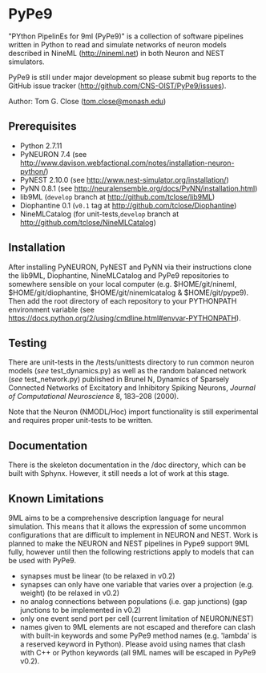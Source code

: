 PyPe9
========

"PYthon PipelinEs for 9ml (PyPe9)" is a collection of software pipelines
written in Python to read and simulate networks of neuron models
described in NineML (http://nineml.net) in both Neuron and NEST simulators.

PyPe9 is still under major development so please submit bug reports to the
GitHub issue tracker (http://github.com/CNS-OIST/PyPe9/issues).

Author: Tom G. Close (tom.close@monash.edu)

Prerequisites
---
 * Python 2.7.11
 * PyNEURON 7.4 (see
   http://www.davison.webfactional.com/notes/installation-neuron-python/)
 * PyNEST 2.10.0 (see http://www.nest-simulator.org/installation/)
 * PyNN 0.8.1 (see http://neuralensemble.org/docs/PyNN/installation.html)
 * lib9ML (`develop` branch at http://github.com/tclose/lib9ML)
 * Diophantine 0.1 (`v0.1` tag at http://github.com/tclose/Diophantine)
 * NineMLCatalog (for unit-tests,`develop` branch at
   http://github.com/tclose/NineMLCatalog)
 
Installation
---

After installing PyNEURON, PyNEST and PyNN via their instructions clone the 
lib9ML, Diophantine, NineMLCatalog and PyPe9 repositories to somewhere sensible
on your local computer (e.g. $HOME/git/nineml, $HOME/git/diophantine,
$HOME/git/ninemlcatalog & $HOME/git/pype9). Then add the root directory of 
each repository to your PYTHONPATH environment variable
(see https://docs.python.org/2/using/cmdline.html#envvar-PYTHONPATH).

Testing
---
There are unit-tests in the <pype9-home>/tests/unittests directory to run
common neuron models (_see_ test_dynamics.py) as well as the random balanced
network (_see_ test_network.py) published in
Brunel N, Dynamics of Sparsely Connected Networks of Excitatory and Inhibitory
Spiking Neurons, _Journal of Computational Neuroscience_ 8, 183–208 (2000).

Note that the Neuron (NMODL/Hoc) import functionality is still experimental and
requires proper unit-tests to be written.

Documentation
---
There is the skeleton documentation in the <pype9-home>/doc directory, which
can be built with Sphynx. However, it still needs a lot of work at this stage.

Known Limitations
---

9ML aims to be a comprehensive description language for neural simulation. This
means that it allows the expression of some uncommon configurations that are
difficult to implement in NEURON and NEST. Work is planned to make the NEURON
and NEST pipelines in Pype9 support 9ML fully, however until then the following
restrictions apply to models that can be used with PyPe9.

* synapses must be linear (to be relaxed in v0.2)
* synapses can only have one variable that varies over a projection
  (e.g. weight) (to be relaxed in v0.2)
* no analog connections between populations (i.e. gap junctions)
  (gap junctions to be implemented in v0.2)
* only one event send port per cell (current limitation of NEURON/NEST)
* names given to 9ML elements are not escaped and therefore can clash with
  built-in keywords and some PyPe9 method names (e.g. 'lambda' is a reserved
  keyword in Python). Please avoid using names that clash with C++ or Python
  keywords (all 9ML names will be escaped in PyPe9 v0.2).
